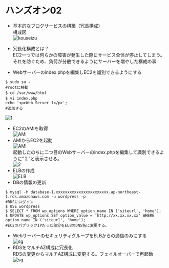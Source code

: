 # ハンズオン02  
- 基本的なブログサービスの構築（冗長構成）  
構成図  
![kouseizu](./img/)  

- 冗長化構成とは？  
EC2一つでは何らかの障害が発生した際にサービス全体が停止してしまう。それを防ぐため、負荷が分散できるようにサーバーを増やした構成の事  

- Webサーバーのindex.phpを編集しEC2を識別できるようにする  
```bash:title  
$ sudo su -
#rootに移動  
$ cd /var/www/html　　
$ vi index.php　　
echo '<p>Web Server 1</p>';  
#追加する  
```  
![1](./img/) 
- EC2のAMIを取得  
![AMI](./img/)  
- AMIからEC2を起動  
![AMI](./img/)  
起動したのちに二つ目のWebサーバーのindex.phpを編集して識別できるように”２”と表示させる。  
![2](./img/) 
- ELBの作成  
![ELB](./img/)  
- DBの情報の更新  
```bash:title  
$ mysql -h database-1.xxxxxxxxxxxxxxxxxxxxxxx.ap-northeast-1.rds.amazonaws.com -u wordpress -p  
#RDSにログイン  
$ USE wordpress  
$ SELECT * FROM wp_options WHERE option_name IN ('siteurl', 'home');  
$ UPDATE wp_options SET option_value = 'http://xx.xx.xx.xx' WHERE option_name IN ('siteurl', 'home');  
#EC2のパブリックIPだった部分をELBのDNS名に変更する。  
```
- WebサーバーのセキュリティグループをELBからの通信のみにする  
![sg](./img/)  
- RDSをマルチAZ構成に冗長化  
RDSの変更からマルチAZ構成に変更する。フェイルオーバーで再起動  
![sg](./img/)